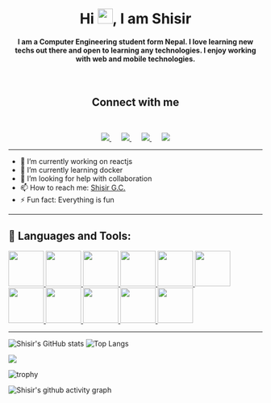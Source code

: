 <link rel="stylesheet" href="https://cdn.jsdelivr.net/gh/devicons/devicon@v2.12.0/devicon.min.css">

<h1 align='center'>Hi <img src="https://raw.githubusercontent.com/MartinHeinz/MartinHeinz/master/wave.gif" width="30px">, I am Shisir</h1>
<h4 align='center'>I am a Computer Engineering student form Nepal. I love learning new techs out there and open to learning any technologies. I enjoy working with web and mobile technologies.</h4>

<br>

<h2 align='center'>Connect with me</h2>

<br>

<p  align='center'>
  <a href="http://gcshisir.com.np/?i=1">
    <img src="https://raw.githubusercontent.com/paulrobertlloyd/socialmediaicons/main/website-32x32.png">
  </a>
  <a href="https://www.linkedin.com/in/shisir-g-c-851695176/" style="margin-left:20px;margin-right:20px;">
    <img src="https://raw.githubusercontent.com/paulrobertlloyd/socialmediaicons/main/linkedin-32x32.png" >
  </a>
  <a href="https://twitter.com/Shisir48897812">
    <img src="https://raw.githubusercontent.com/paulrobertlloyd/socialmediaicons/main/twitter-32x32.png"  />
  </a>
  <a href="https://www.facebook.com/shisir.gc.14/" style="margin-left:20px;">
    <img src="https://raw.githubusercontent.com/paulrobertlloyd/socialmediaicons/main/facebook-32x32.png"  />
  </a>
</p>

---

- 🔭 I’m currently working on reactjs
- 🌱 I’m currently learning docker
- 🤔 I’m looking for help with collaboration
- 📫 How to reach me: [Shisir G.C.](http://gcshisir.com.np/)
- ⚡ Fun fact: Everything is fun


---

## 🚀 Languages and Tools:

<p align="left"> 
  <a href="https://developer.mozilla.org/en-US/docs/Web/JavaScript" target="_blank"> <img src="https://github.com/gc-shisir/Github-Profile-Readme-Logos/blob/master/programming%20languages/javascript.svg" height="70"/> </a>
  <a href="https://www.php.net/" target="_blank"> <img src="https://github.com/gc-shisir/Github-Profile-Readme-Logos/blob/master/programming%20languages/php.png" height="70"/> </a>
  <a href="https://www.python.org/" target="_blank"> <img src="https://github.com/gc-shisir/Github-Profile-Readme-Logos/blob/master/programming%20languages/python.svg" height="70"/> </a>
  <a href="https://nodejs.org/en/" target="_blank"> <img src="https://github.com/gc-shisir/Github-Profile-Readme-Logos/blob/master/frameworks/nodejs.svg" height="70"/> </a>
  <a href="https://reactjs.org/" target="_blank"> <img src="https://github.com/gc-shisir/Github-Profile-Readme-Logos/blob/master/frameworks/react.svg" height="70"/> </a>
  <a href="https://www.djangoproject.com/" target="_blank"> <img src="https://github.com/gc-shisir/Github-Profile-Readme-Logos/blob/master/frameworks/django.svg" height="70"/> </a>
  <a href="https://getbootstrap.com/" target="_blank"> <img src="https://github.com/gc-shisir/Github-Profile-Readme-Logos/blob/master/frameworks/boostrap.svg" height="70"/> </a>
    <a href="https://materializecss.com/" target="_blank"> <img src="https://github.com/gc-shisir/Github-Profile-Readme-Logos/blob/master/frameworks/materialize.svg" height="70"/> </a>
   <a href="https://www.mysql.com/" target="_blank"> <img src="https://github.com/gc-shisir/Github-Profile-Readme-Logos/blob/master/databases/mysql.svg" height="70"/> </a>
  <a href="https://www.mongodb.com/" target="_blank"> <img src="https://github.com/gc-shisir/Github-Profile-Readme-Logos/blob/master/databases/mongodb.svg" height="70"/> </a>
  <a href="https://git-scm.com/" target="_blank"> <img src="https://github.com/gc-shisir/Github-Profile-Readme-Logos/blob/master/others/git.svg" height="70"/> </a>
  
</p>

---

![Shisir's GitHub stats](https://github-readme-stats.vercel.app/api?username=gc-shisir&show_icons=true&theme=tokyonight)
![Top Langs](https://github-readme-stats.vercel.app/api/top-langs/?username=anuraghazra&layout=compact&theme=tokyonight)

![](https://github-profile-summary-cards.vercel.app/api/cards/profile-details?username=gc-shisir&theme=monokai)

![trophy](https://github-profile-trophy.vercel.app/?username=gc-shisir&theme=onedark&row=1)

![Shisir's github activity graph](https://activity-graph.herokuapp.com/graph?username=gc-shisir&theme=rogue)





<!-- - 🔭 I’m currently working on reactjs
- 🌱 I’m currently learning backend development
- 👯 I’m looking to collaborate on anything
- 🤔 I’m looking for help with collaboration
- 💬 Ask me about anything
- 📫 How to reach me: [Shisir G.C.](http://gcshisir.com.np/)
- 😄 Pronouns: I,me
- ⚡ Fun fact: Everything is fun
 -->
 
<!-- For programming language logos: https://github.com/abranhe/programming-languages-logos  -->
<!-- For github profile demos: https://github.com/abhisheknaiidu/awesome-github-profile-readme -->
<!-- For github stats: https://github.com/anuraghazra/github-readme-stats#customization -->
<!-- Programming Languages demo : https://github.com/SubhamRaoniar28/SubhamRaoniar28 -->
<!-- Contribution Graph: https://github.com/Ashutosh00710/github-readme-activity-graph -->


